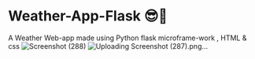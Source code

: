 # Weather-App-Flask 😎🌅
A Weather Web-app made using Python flask microframe-work , HTML & css 
![Screenshot (288)](https://user-images.githubusercontent.com/100989379/184548294-2f38fa64-9241-427b-8c28-9863f1ec8a74.png)
![Uploading Screenshot (287).png…]()
